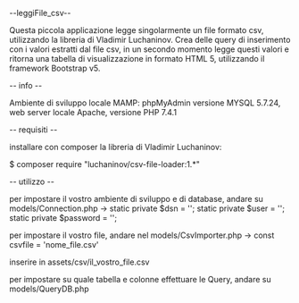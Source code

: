 --leggiFile_csv--

Questa piccola applicazione legge singolarmente un file formato csv, utilizzando la libreria di Vladimir Luchaninov.
Crea delle query di inserimento con i valori estratti dal file csv, in un secondo momento legge questi valori e ritorna 
una tabella di visualizzazione in formato HTML 5, utilizzando il framework Bootstrap v5. 

-- info -- 

Ambiente di sviluppo locale MAMP: 
phpMyAdmin versione MYSQL 5.7.24, 
web server locale Apache, 
versione PHP 7.4.1  

-- requisiti -- 

installare con composer la libreria di Vladimir Luchaninov:

$ composer require "luchaninov/csv-file-loader:1.*"

-- utilizzo -- 

per impostare il vostro ambiente di sviluppo e di database, andare su models/Connection.php ->
    static private $dsn = '';
    static private $user = '';
    static private $password = '';

per impostare il vostro file, andare nel models/CsvImporter.php -> const csvfile = 'nome_file.csv'

inserire in assets/csv/il_vostro_file.csv

per impostare su quale tabella e colonne effettuare le Query, andare su models/QueryDB.php



